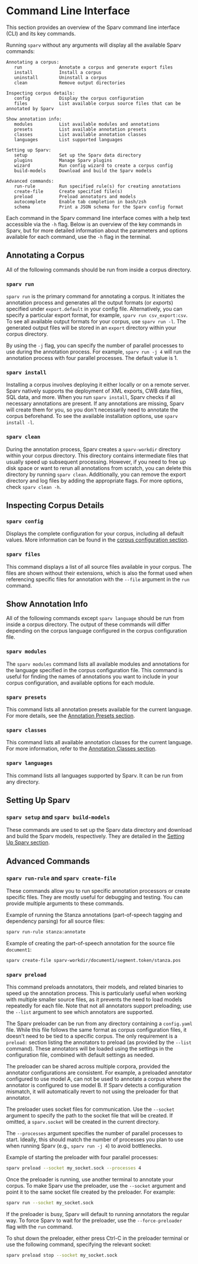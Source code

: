 # Command Line Interface

This section provides an overview of the Sparv command line interface (CLI) and its key commands.

Running `sparv` without any arguments will display all the available Sparv commands:

```text
Annotating a corpus:
   run              Annotate a corpus and generate export files
   install          Install a corpus
   uninstall        Uninstall a corpus
   clean            Remove output directories

Inspecting corpus details:
   config           Display the corpus configuration
   files            List available corpus source files that can be annotated by Sparv

Show annotation info:
   modules          List available modules and annotations
   presets          List available annotation presets
   classes          List available annotation classes
   languages        List supported languages

Setting up Sparv:
   setup            Set up the Sparv data directory
   plugins          Manage Sparv plugins
   wizard           Run config wizard to create a corpus config
   build-models     Download and build the Sparv models

Advanced commands:
   run-rule         Run specified rule(s) for creating annotations
   create-file      Create specified file(s)
   preload          Preload annotators and models
   autocomplete     Enable tab completion in bash/zsh
   schema           Print a JSON schema for the Sparv config format
```

Each command in the Sparv command line interface comes with a help text accessible via the `-h` flag. Below is an
overview of the key commands in Sparv, but for more detailed information about the parameters and options available for
each command, use the `-h` flag in the terminal.

## Annotating a Corpus

All of the following commands should be run from inside a corpus directory.

### `sparv run`

`sparv run` is the primary command for annotating a corpus. It initiates the annotation process and generates all the
output formats (or *exports*) specified under `export.default` in your config file. Alternatively, you can specify a
particular export format, for example, `sparv run csv_export:csv`. To see all available output formats for your corpus,
use `sparv run -l`. The generated output files will be stored in an `export` directory within your corpus directory.

By using the `-j` flag, you can specify the number of parallel processes to use during the annotation process. For
example, `sparv run -j 4` will run the annotation process with four parallel processes. The default value is 1.

### `sparv install`

Installing a corpus involves deploying it either locally or on a remote server. Sparv natively supports the deployment
of XML exports, CWB data files, SQL data, and more. When you run `sparv install`, Sparv checks if all necessary
annotations are present. If any annotations are missing, Sparv will create them for you, so you don't necessarily need
to annotate the corpus beforehand. To see the available installation options, use `sparv install -l`.

### `sparv clean`

During the annotation process, Sparv creates a `sparv-workdir` directory within your corpus
directory. This directory contains intermediate files that usually speed up subsequent processing. However, if you need
to free up disk space or want to rerun all annotations from scratch, you can delete this directory by running `sparv
clean`. Additionally, you can remove the export directory and log files by adding the appropriate flags. For more
options, check `sparv clean -h`.

## Inspecting Corpus Details

### `sparv config`

Displays the complete configuration for your corpus, including all default values. More information can be found in the
[corpus configuration section](corpus-configuration.md).

### `sparv files`

This command displays a list of all source files available in your corpus. The files are shown without their extensions,
which is also the format used when referencing specific files for annotation with the `--file` argument in the `run`
command.

## Show Annotation Info

All of the following commands except `sparv language` should be run from inside a corpus directory. The output of these
commands will differ depending on the corpus language configured in the corpus configuration file.

### `sparv modules`

The `sparv modules` command lists all available modules and annotations for the language specified in the corpus
configuration file. This command is useful for finding the names of annotations you want to include in your corpus
configuration, and available options for each module.

### `sparv presets`

This command lists all annotation presets available for the current language. For more details, see the [Annotation
Presets section](corpus-configuration.md#annotation-presets).

### `sparv classes`

This command lists all available annotation classes for the current language. For more information, refer to the
[Annotation Classes section](corpus-configuration.md#annotation-classes).

### `sparv languages`

This command lists all languages supported by Sparv. It can be run from any directory.

## Setting Up Sparv

### `sparv setup` and `sparv build-models`

These commands are used to set up the Sparv data directory and download and build the Sparv models, respectively. They
are detailed in the [Setting Up Sparv section](installation-and-setup.md#setting-up-sparv).

## Advanced Commands

### `sparv run-rule` and `sparv create-file`

These commands allow you to run specific annotation processors or create specific files. They are mostly useful for
debugging and testing. You can provide multiple arguments to these commands.

Example of running the Stanza annotations (part-of-speech tagging and dependency parsing) for all source files:

```sh
sparv run-rule stanza:annotate
```

Example of creating the part-of-speech annotation for the source file `document1`:

```sh
sparv create-file sparv-workdir/document1/segment.token/stanza.pos
```

### `sparv preload`

This command preloads annotators, their models, and related binaries to speed up the annotation process. This is
particularly useful when working with multiple smaller source files, as it prevents the need to load models repeatedly
for each file. Note that not all annotators support preloading; use the `--list` argument to see which annotators are
supported.

The Sparv preloader can be run from any directory containing a `config.yaml` file. While this file follows the same
format as corpus configuration files, it doesn't need to be tied to a specific corpus. The only requirement is a
`preload:` section listing the annotators to preload (as provided by the `--list` command). These annotators will be
loaded using the settings in the configuration file, combined with default settings as needed.

The preloader can be shared across multiple corpora, provided the annotator configurations are consistent. For example,
a preloaded annotator configured to use model A, can not be used to annotate a corpus where the annotator is configured
to use model B. If Sparv detects a configuration mismatch, it will automatically revert to not using the preloader for
that annotator.

The preloader uses socket files for communication. Use the `--socket` argument to specify the path to the socket file
that will be created. If omitted, a `sparv.socket` will be created in the current directory.

The `--processes` argument specifies the number of parallel processes to start. Ideally, this should match the number of
processes you plan to use when running Sparv (e.g., `sparv run -j 4`) to avoid bottlenecks.

Example of starting the preloader with four parallel processes:

```sh
sparv preload --socket my_socket.sock --processes 4
```

Once the preloader is running, use another terminal to annotate your corpus. To make Sparv use the preloader, use the
`--socket` argument and point it to the same socket file created by the preloader. For example:

```sh
sparv run --socket my_socket.sock
```

If the preloader is busy, Sparv will default to running annotators the regular way. To force Sparv to wait for the
preloader, use the `--force-preloader` flag with the `run` command.

To shut down the preloader, either press Ctrl-C in the preloader terminal or use the following command, specifying the
relevant socket:

```sh
sparv preload stop --socket my_socket.sock
```
